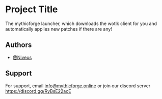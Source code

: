 
# Project Title
The mythicforge launcher, which downloads the wotlk client for you and automatically applies new patches if there are any! 


## Authors

- [@Niveus](https://github.com/Rayan1159/)


## Support

For support, email info@mythicforge.online or join our discord server https://discord.gg/RyBsE22acE
